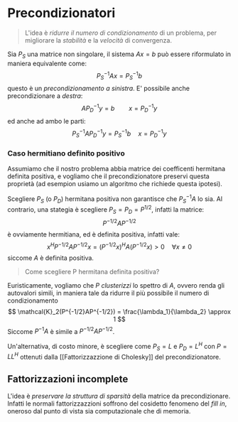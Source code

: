 # Precondizionatori

>L'idea è _ridurre il numero di condizionamento_ di un problema, per migliorare la _stabilità_ e la _velocità_ di convergenza.

Sia $P_S$ una matrice non singolare, il sistema $Ax=b$ può essere riformulato in maniera equivalente come:
$$
P_S^{-1}Ax = P_S^{-1}b
$$
questo è un _precondizionamento a sinistra_. E' possibile anche precondizionare a _destra_:
$$
AP_D^{-1}y = b \qquad x = P_D^{-1}y 
$$
ed anche ad ambo le parti:
$$
P_S^{-1}AP_D^{-1}y = P_S^{-1}b \quad x = P_D^{-1}y
$$

### Caso hermitiano definito positivo

Assumiamo che il nostro problema abbia matrice dei coefficenti hermitana definita positiva, e vogliamo che il precondizionatore preservi questa proprietà (ad esempion usiamo un algoritmo che richiede questa ipotesi).

Scegliere $P_S$ (o $P_D$) hermitana positiva non garantisce che $P_S^{-1}A$ lo sia.
Al contrario, una stategia è scegliere $P_S = P_D = P^{1/2}$, infatti la matrice:
$$
P^{-1/2}AP^{-1/2}
$$
è ovviamente hermitiana, ed è definita positiva, infatti vale:
$$
x^H P^{-1/2}AP^{-1/2}x = (P^{-1/2}x)^HA(P^{-1/2}x) > 0 \quad \forall x \neq 0
$$
siccome $A$ è definita positiva.

> Come scegliere P hermitana definita positiva?

Euristicamente, vogliamo che $P$ _clusterizzi_ lo spettro di $A$, ovvero renda gli autovalori simili, in maniera tale da ridurre il più possibile il numero di condizionamento
$$
\mathcal{K}_2(P^{-1/2}AP^{-1/2}) = \frac{\lambda_1}{\lambda_2} \approx 1
$$
Siccome $P^{-1}A$ è simile a $P^{-1/2}AP^{-1/2}$.

Un'alternativa, di costo minore, è scegliere come $P_S = L$ e $P_D=L^H$ con $P= LL^H$ ottenuti dalla [[Fattorizzazzione di Cholesky]] del precondizionatore.


## Fattorizzazioni incomplete

L'idea è _preservare la struttura di sparsità_ della matrice da precondizionare. Infatti le normali fattorizzazzioni soffrono del cosidetto fenomeno del _fill in_, oneroso dal punto di vista sia computazionale che di memoria.
